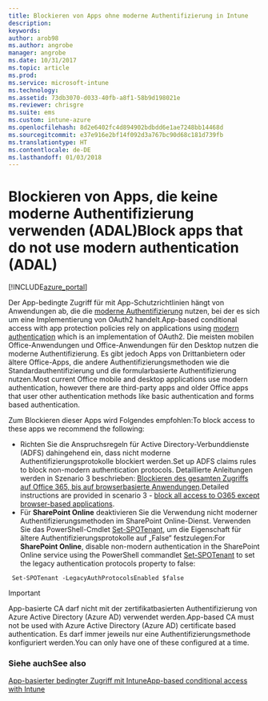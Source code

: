 ```yaml
---
title: Blockieren von Apps ohne moderne Authentifizierung in Intune
description: 
keywords: 
author: arob98
ms.author: angrobe
manager: angrobe
ms.date: 10/31/2017
ms.topic: article
ms.prod: 
ms.service: microsoft-intune
ms.technology: 
ms.assetid: 73db3070-d033-40fb-a8f1-58b9d198021e
ms.reviewer: chrisgre
ms.suite: ems
ms.custom: intune-azure
ms.openlocfilehash: 8d2e6402fc4d894902bdbdd6e1ae7248bb14468d
ms.sourcegitcommit: e37e916e2bf14f092d3a767bc90d68c181d739fb
ms.translationtype: HT
ms.contentlocale: de-DE
ms.lasthandoff: 01/03/2018
---
```

# <a name="block-apps-that-do-not-use-modern-authentication-adal"></a><span data-ttu-id="ff7a0-102">Blockieren von Apps, die keine moderne Authentifizierung verwenden (ADAL)</span><span class="sxs-lookup"><span data-stu-id="ff7a0-102">Block apps that do not use modern authentication (ADAL)</span></span>

[!INCLUDE[azure_portal](./includes/azure_portal.md)]

<span data-ttu-id="ff7a0-103">Der App-bedingte Zugriff für mit App-Schutzrichtlinien hängt von Anwendungen ab, die die [moderne Authentifizierung](https://support.office.com/article/Using-Office-365-modern-authentication-with-Office-clients-776c0036-66fd-41cb-8928-5495c0f9168a) nutzen, bei der es sich um eine Implementierung von OAuth2 handelt.</span><span class="sxs-lookup"><span data-stu-id="ff7a0-103">App-based conditional access with app protection policies rely on applications using [modern authentication](https://support.office.com/article/Using-Office-365-modern-authentication-with-Office-clients-776c0036-66fd-41cb-8928-5495c0f9168a) which is an implementation of OAuth2.</span></span> <span data-ttu-id="ff7a0-104">Die meisten mobilen Office-Anwendungen und Office-Anwendungen für den Desktop nutzen die moderne Authentifizierung. Es gibt jedoch Apps von Drittanbietern oder ältere Office-Apps, die andere Authentifizierungsmethoden wie die Standardauthentifizierung und die formularbasierte Authentifizierung nutzen.</span><span class="sxs-lookup"><span data-stu-id="ff7a0-104">Most current Office mobile and desktop applications use modern authentication, however there are third-party apps and older Office apps that user other authentication methods like basic authentication and forms based authentication.</span></span>

<span data-ttu-id="ff7a0-105">Zum Blockieren dieser Apps wird Folgendes empfohlen:</span><span class="sxs-lookup"><span data-stu-id="ff7a0-105">To block access to these apps we recommend the following:</span></span>

* <span data-ttu-id="ff7a0-106">Richten Sie die Anspruchsregeln für Active Directory-Verbunddienste (ADFS) dahingehend ein, dass nicht moderne Authentifizierungsprotokolle blockiert werden.</span><span class="sxs-lookup"><span data-stu-id="ff7a0-106">Set up ADFS claims rules to block non-modern authentication protocols.</span></span> <span data-ttu-id="ff7a0-107">Detaillierte Anleitungen werden in Szenario 3 beschrieben: [Blockieren des gesamten Zugriffs auf Office 365, bis auf browserbasierte Anwendungen](https://technet.microsoft.com/library/dn592182.aspx).</span><span class="sxs-lookup"><span data-stu-id="ff7a0-107">Detailed instructions are provided in scenario 3 - [block all access to O365 except browser-based applications](https://technet.microsoft.com/library/dn592182.aspx).</span></span>
* <span data-ttu-id="ff7a0-108">Für **SharePoint Online** deaktivieren Sie die Verwendung nicht moderner Authentifizierungsmethoden im SharePoint Online-Dienst. Verwenden Sie das PowerShell-Cmdlet [Set-SPOTenant](https://technet.microsoft.com/library/fp161390.aspx), um die Eigenschaft für ältere Authentifizierungsprotokolle auf „False“ festzulegen:</span><span class="sxs-lookup"><span data-stu-id="ff7a0-108">For **SharePoint Online**, disable non-modern authentication in the SharePoint Online service using the PowerShell commandlet [Set-SPOTenant](https://technet.microsoft.com/library/fp161390.aspx) to set the legacy authentication protocols property to false:</span></span>

```
 Set-SPOTenant -LegacyAuthProtocolsEnabled $false
```


>[!IMPORTANT]
><span data-ttu-id="ff7a0-109">App-basierte CA darf nicht mit der zertifikatbasierten Authentifizierung von Azure Active Directory (Azure AD) verwendet werden.</span><span class="sxs-lookup"><span data-stu-id="ff7a0-109">App-based CA must not be used with Azure Active Directory (Azure AD) certificate based authentication.</span></span> <span data-ttu-id="ff7a0-110">Es darf immer jeweils nur eine Authentifizierungsmethode konfiguriert werden.</span><span class="sxs-lookup"><span data-stu-id="ff7a0-110">You can only have one of these configured at a time.</span></span>

### <a name="see-also"></a><span data-ttu-id="ff7a0-111">Siehe auch</span><span class="sxs-lookup"><span data-stu-id="ff7a0-111">See also</span></span>
[<span data-ttu-id="ff7a0-112">App-basierter bedingter Zugriff mit Intune</span><span class="sxs-lookup"><span data-stu-id="ff7a0-112">App-based conditional access with Intune</span></span>](app-based-conditional-access-intune.md)
